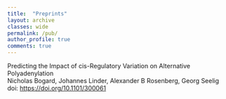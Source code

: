 ```yaml
---
title:  "Preprints"
layout: archive
classes: wide
permalink: /pub/
author_profile: true
comments: true
---
```


Predicting the Impact of cis-Regulatory Variation on Alternative Polyadenylation<br/>
Nicholas Bogard, Johannes Linder, Alexander B Rosenberg, Georg Seelig<br/>
doi: <https://doi.org/10.1101/300061>

